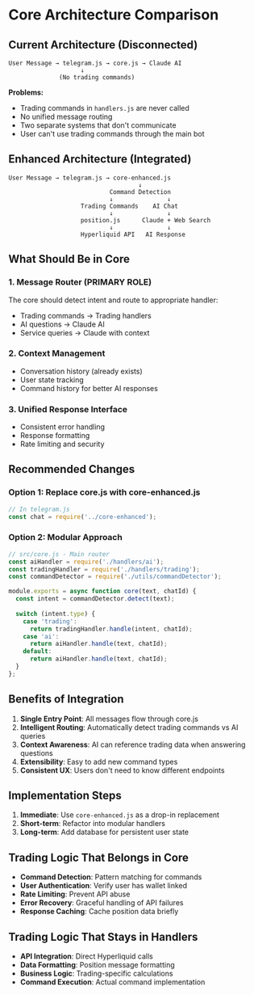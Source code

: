 # Core Architecture Comparison

## Current Architecture (Disconnected)

```
User Message → telegram.js → core.js → Claude AI
                    ↓
              (No trading commands)
```

**Problems:**
- Trading commands in `handlers.js` are never called
- No unified message routing
- Two separate systems that don't communicate
- User can't use trading commands through the main bot

## Enhanced Architecture (Integrated)

```
User Message → telegram.js → core-enhanced.js
                                    ↓
                            Command Detection
                            ↓               ↓
                    Trading Commands    AI Chat
                            ↓               ↓
                    position.js      Claude + Web Search
                            ↓               ↓
                    Hyperliquid API   AI Response
```

## What Should Be in Core

### 1. **Message Router** (PRIMARY ROLE)
The core should detect intent and route to appropriate handler:
- Trading commands → Trading handlers
- AI questions → Claude AI
- Service queries → Claude with context

### 2. **Context Management**
- Conversation history (already exists)
- User state tracking
- Command history for better AI responses

### 3. **Unified Response Interface**
- Consistent error handling
- Response formatting
- Rate limiting and security

## Recommended Changes

### Option 1: Replace core.js with core-enhanced.js
```javascript
// In telegram.js
const chat = require('../core-enhanced');
```

### Option 2: Modular Approach
```javascript
// src/core.js - Main router
const aiHandler = require('./handlers/ai');
const tradingHandler = require('./handlers/trading');
const commandDetector = require('./utils/commandDetector');

module.exports = async function core(text, chatId) {
  const intent = commandDetector.detect(text);
  
  switch (intent.type) {
    case 'trading':
      return tradingHandler.handle(intent, chatId);
    case 'ai':
      return aiHandler.handle(text, chatId);
    default:
      return aiHandler.handle(text, chatId);
  }
};
```

## Benefits of Integration

1. **Single Entry Point**: All messages flow through core.js
2. **Intelligent Routing**: Automatically detect trading commands vs AI queries
3. **Context Awareness**: AI can reference trading data when answering questions
4. **Extensibility**: Easy to add new command types
5. **Consistent UX**: Users don't need to know different endpoints

## Implementation Steps

1. **Immediate**: Use `core-enhanced.js` as a drop-in replacement
2. **Short-term**: Refactor into modular handlers
3. **Long-term**: Add database for persistent user state

## Trading Logic That Belongs in Core

- **Command Detection**: Pattern matching for commands
- **User Authentication**: Verify user has wallet linked
- **Rate Limiting**: Prevent API abuse
- **Error Recovery**: Graceful handling of API failures
- **Response Caching**: Cache position data briefly

## Trading Logic That Stays in Handlers

- **API Integration**: Direct Hyperliquid calls
- **Data Formatting**: Position message formatting
- **Business Logic**: Trading-specific calculations
- **Command Execution**: Actual command implementation